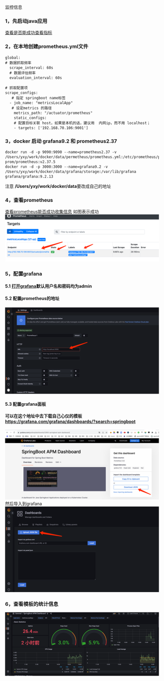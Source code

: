 监控信息

### 1，先启动java应用
[查看是否能成功查看指标](http://192.168.70.106:9001/actuator/prometheus)

### 2，在本地创建prometheus.yml文件
```
global:
# 数据抓取频率
  scrape_interval: 60s
  # 数据评估频率
  evaluation_interval: 60s

# 抓取配置项 
scrape_configs:
   # 指定 springboot name标签
  - job_name: "metricsLocalApp"
   # 设定metrics 的路径
    metrics_path: "/actuator/prometheus"
    static_configs:
    # 配置目标关联 host，如果是本机的话，建议用  内网ip，而不用 localhost；
    - targets: ['192.168.70.106:9001']
```


### 3，docker 启动 grafana9.2 和 prometheus2.37

```
docker run -d -p 9090:9090 --name=prometheus2.37 -v /Users/yxy/work/docker/data/permetheus/prometheus.yml:/etc/prometheus/prometheus.yml  prom/prometheus:v2.37.5
docker run -d -p 3000:3000 --name=grafana9.2 -v /Users/yxy/work/docker/data/grafana/storage:/var/lib/grafana grafana/grafana:9.2.13
```

注意
**/Users/yxy/work/docker/data**要改成自己的地址


### 4，查看prometheus
[查看prometheus能否成功收集信息](http://localhost:9090/targets?search=)
如图表示成功
![描述](img.png)


### 5，配置grafana
#### 5.1 [打开grafana](http://localhost:3000/datasources)默认用户名和密码均为admin
#### 5.2 配置prometheus的地址
![配置prometheus的地址](img_1.png)

#### 5.3 配置grafana面板
#### 可以在这个地址中去下载自己心仪的模板 https://grafana.com/grafana/dashboards/?search=springboot
![下载模板json](img_4.png)
然后导入到grafana
![配置grafana面板](img_3.png)


### 6，查看模板的统计信息
![查看模板的统计信息](img_5.png)